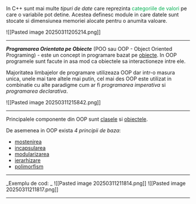 In C++ sunt mai multe _tipuri de date_ care reprezinta <span style="color:rgb(0, 176, 80)">categoriile de valori</span> pe care o variabile pot detine. Acestea definesc module in care datele sunt stocate si dimensiunea memoriei alocate pentru o anumita valoare. 

![[Pasted image 20250311205214.png]]

---
_**Programarea Orientata pe Obiecte**_ (POO sau OOP - Object Oriented Programing) - este un concept in programare bazat pe [obiecte](Obiecte.md). In OOP programele sunt facute in asa mod ca obiectele sa interactioneze intre ele. 

Majoritatea limbajelor de programare utilizeaza OOP dar intr-o masura unica, unele mai tare altele mai putin, cel mai des OOP este utilizat in combinatie cu alte paradigme cum ar fi _programarea imperativa_ si _programarea declarativa_. 

![[Pasted image 20250311215842.png]]

--- 
Principalele componente din OOP sunt [clasele](Clase.md) si [obiectele](Obiecte.md).

De asemenea in OOP exista _4 principii de baza_:
- [mostenirea](Mostenirea.md)
- [incapsularea](Incapsularea.md)
- [modularizarea](Modularizare.md)
- [ierarhizare](Ierarhizare.md)
- [polimorfism](Polimorfism.md)

--- 
_Exemplu de cod: _
![[Pasted image 20250311211814.png]]
![[Pasted image 20250311211817.png]]

---


